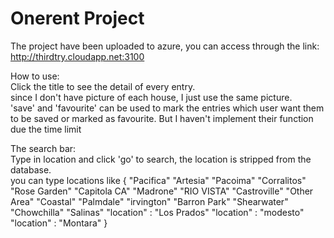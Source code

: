 # Onerent Project

The project have been uploaded to azure, you can access through the link: http://thirdtry.cloudapp.net:3100

 How to use: <br> 
	Click the title to see the detail of every entry. <br/>
	since I don't have picture of each house, I just use the same picture. <br/> 
	'save'  and 'favourite' can be used to mark the entries which user want them to be saved or marked as favourite. But I haven't implement their function due the time limit<br/> 
	
The search bar: <br>
Type in location and click 'go' to search, the location is stripped from the database.<br>
you can type locations like { "Pacifica"   "Artesia"   "Pacoima"   "Corralitos" "Rose Garden"  "Capitola CA" "Madrone"  "RIO VISTA"  "Castroville" "Other Area" "Coastal"  "Palmdale"  "irvington"   "Barron Park"  "Shearwater"  "Chowchilla"  "Salinas"  "location" : "Los Prados" "location" : "modesto"  "location" : "Montara" }




